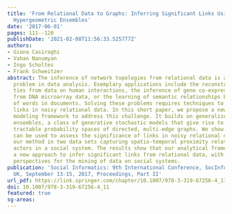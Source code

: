 ```yaml
---
title: 'From Relational Data to Graphs: Inferring Significant Links Using Generalized
  Hypergeometric Ensembles'
date: '2017-06-01'
pages: 111--120
publishDate: '2021-02-08T11:56:33.525777Z'
authors:
- Giona Casiraghi
- Vahan Nanumyan
- Ingo Scholtes
- Frank Schweitzer
abstract: The inference of network topologies from relational data is an important
  problem in data analysis. Exemplary applications include the reconstruction of social
  ties from data on human interactions, the inference of gene co-expression networks
  from DNA microarray data, or the learning of semantic relationships based on co-occurrences
  of words in documents. Solving these problems requires techniques to infer significant
  links in noisy relational data. In this short paper, we propose a new statistical
  modeling framework to address this challenge. It builds on generalized hypergeometric
  ensembles, a class of generative stochastic models that give rise to analytically
  tractable probability spaces of directed, multi-edge graphs. We show how this framework
  can be used to assess the significance of links in noisy relational data. We illustrate
  our method in two data sets capturing spatio-temporal proximity relations between
  actors in a social system. The results show that our analytical framework provides
  a new approach to infer significant links from relational data, with interesting
  perspectives for the mining of data on social systems.
publication: 'Social Informatics: 9th International Conference, SocInfo 2017, Oxford,
  UK, September 13-15, 2017, Proceedings, Part II'
url_pdf: https://link.springer.com/chapter/10.1007/978-3-319-67256-4_11
doi: 10.1007/978-3-319-67256-4_11
featured: true
sg-areas:
---
```


